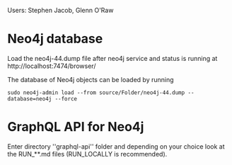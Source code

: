 Users: Stephen Jacob, Glenn O'Raw

# Neo4j database

Load the neo4j-44.dump file after neo4j service and status is running at http://localhost:7474/browser/

The database of Neo4j objects can be loaded by running
```
sudo neo4j-admin load --from source/Folder/neo4j-44.dump --database=neo4j --force
```

# GraphQL API for Neo4j

Enter directory ''graphql-api'' folder and depending on your choice look at the RUN_**.md files (RUN_LOCALLY is recommended). 
